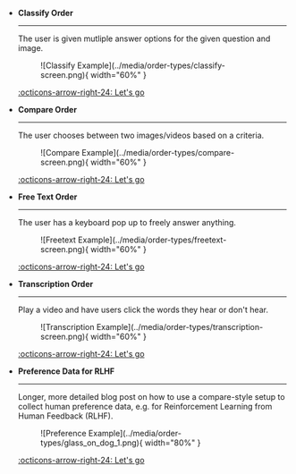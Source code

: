 <div class="grid cards" markdown>

-   __Classify Order__

    ---

    The user is given mutliple answer options for the given question and image.

    <figure markdown="span">
    ![Classify Example](../media/order-types/classify-screen.png){ width="60%" }
    </figure>

    [:octicons-arrow-right-24: Let's go](./classify_order.md)

-   __Compare Order__

    ---

    The user chooses between two images/videos based on a criteria.

    <figure markdown="span">
    ![Compare Example](../media/order-types/compare-screen.png){ width="60%" }
    </figure>

    [:octicons-arrow-right-24: Let's go](./compare_order.md)

-   __Free Text Order__

    ---

    The user has a keyboard pop up to freely answer anything.

    <figure markdown="span">
    ![Freetext Example](../media/order-types/freetext-screen.png){ width="60%" }
    </figure>

    [:octicons-arrow-right-24: Let's go](./free_text_order.md)

-   __Transcription Order__

    ---

    Play a video and have users click the words they hear or don't hear.

    <figure markdown="span">
    ![Transcription Example](../media/order-types/transcription-screen.png){ width="60%" }
    </figure>

    [:octicons-arrow-right-24: Let's go](./transcription_order.md)

</div>

<div class="grid cards" markdown>

-   __Preference Data for RLHF__

    ---

    Longer, more detailed blog post on how to use a compare-style setup to collect human preference data, e.g. for Reinforcement Learning from Human Feedback (RLHF).

    <figure markdown="span">
    ![Preference Example](../media/order-types/glass_on_dog_1.png){ width="80%" }
    </figure>

    [:octicons-arrow-right-24: Let's go](https://rapidata.ai/blog/preference-dataset-demo)

</div>
